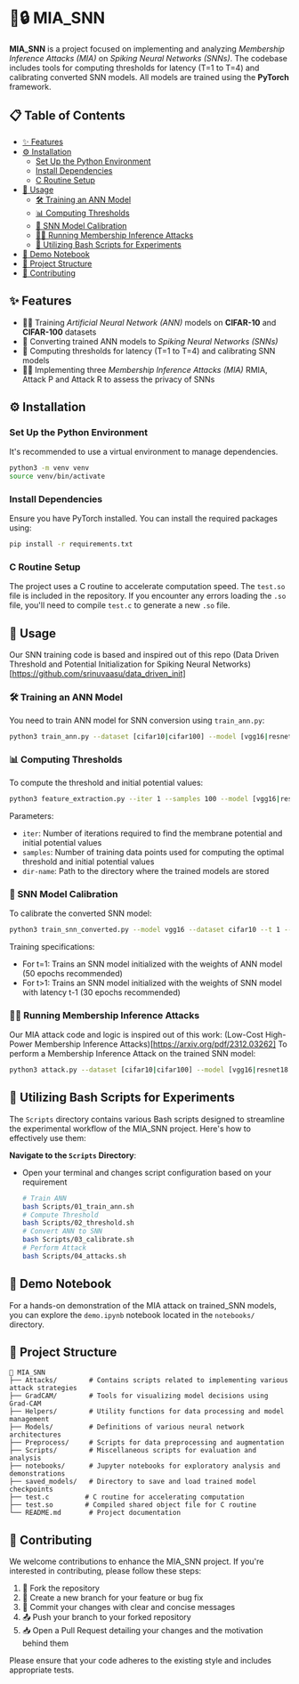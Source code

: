 #  🧠🔒 MIA_SNN

**MIA_SNN** is a project focused on implementing and analyzing *Membership Inference Attacks (MIA)* on *Spiking Neural Networks (SNNs)*. The codebase includes tools for computing thresholds for latency (T=1 to T=4) and calibrating converted SNN models. All models are trained using the **PyTorch** framework.

## 📋 Table of Contents

- [✨ Features](#-features)
- [⚙️ Installation](#️-installation)
  - [Set Up the Python Environment](#set-up-the-python-environment)
  - [Install Dependencies](#install-dependencies)
  - [C Routine Setup](#c-routine-setup)
- [🚀 Usage](#-usage)
  - [🛠️ Training an ANN Model](#️-training-an-ann-model)
  - [📊 Computing Thresholds](#-computing-thresholds)
  - [🔄 SNN Model Calibration](#-snn-model-calibration)
  - [🕵️‍♂️ Running Membership Inference Attacks](#️-running-membership-inference-attacks)
  - [📜 Utilizing Bash Scripts for Experiments](#-utilizing-bash-scripts-for-experiments)
- [📓 Demo Notebook](#-demo-notebook)
- [📂 Project Structure](#-project-structure)
- [🤝 Contributing](#-contributing)

## ✨ Features

- 🏋️‍♂️ Training *Artificial Neural Network (ANN)* models on **CIFAR-10** and **CIFAR-100** datasets
- 🔄 Converting trained ANN models to *Spiking Neural Networks (SNNs)*
- 📏 Computing thresholds for latency (T=1 to T=4) and calibrating SNN models
- 🕵️‍♂️ Implementing three *Membership Inference Attacks (MIA)* RMIA, Attack P and Attack R to assess the privacy of SNNs

## ⚙️ Installation

### Set Up the Python Environment

It's recommended to use a virtual environment to manage dependencies.

```bash
python3 -m venv venv
source venv/bin/activate
```

### Install Dependencies

Ensure you have PyTorch installed. You can install the required packages using:

```bash
pip install -r requirements.txt
```

### C Routine Setup

The project uses a C routine to accelerate computation speed. The `test.so` file is included in the repository. If you encounter any errors loading the `.so` file, you'll need to compile `test.c` to generate a new `.so` file.

## 🚀 Usage

Our SNN training code is based and inspired out of this repo (Data Driven Threshold and Potential Initialization for Spiking Neural
Networks)[https://github.com/srinuvaasu/data_driven_init]

### 🛠️ Training an ANN Model

You need to train ANN model for SNN conversion using `train_ann.py`:

```bash
python3 train_ann.py --dataset [cifar10|cifar100] --model [vgg16|resnet18|resnet20|cifarnet] --reference_models 4
```

### 📊 Computing Thresholds

To compute the threshold and initial potential values:

```bash
python3 feature_extraction.py --iter 1 --samples 100 --model [vgg16|resnet18|resnet20|cifarnet] --dataset [cifar10|cifar100] --checkpoint dir-name --reference_models 4
```

Parameters:
- `iter`: Number of iterations required to find the membrane potential and initial potential values
- `samples`: Number of training data points used for computing the optimal threshold and initial potential values
- `dir-name`: Path to the directory where the trained models are stored

### 🔄 SNN Model Calibration

To calibrate the converted SNN model:

```bash
python3 train_snn_converted.py --model vgg16 --dataset cifar10 --t 1 --epochs 50 --reference_models 4
```

Training specifications:
- For t=1: Trains an SNN model initialized with the weights of ANN model (50 epochs recommended)
- For t>1: Trains an SNN model initialized with the weights of SNN model with latency t-1 (30 epochs recommended)

### 🕵️‍♂️ Running Membership Inference Attacks

Our MIA attack code and logic is inspired out of this work: (Low-Cost High-Power Membership Inference Attacks)[https://arxiv.org/pdf/2312.03262]
To perform a Membership Inference Attack on the trained SNN model:

```bash
python3 attack.py --dataset [cifar10|cifar100] --model [vgg16|resnet18|resnet20|cifarnet]
```

## 📜 Utilizing Bash Scripts for Experiments

The `Scripts` directory contains various Bash scripts designed to streamline the experimental workflow of the MIA_SNN project. Here's how to effectively use them:

**Navigate to the `Scripts` Directory**:
   - Open your terminal and changes script configuration based on your requirement
     ```bash
     # Train ANN
     bash Scripts/01_train_ann.sh
     # Compute Threshold
     bash Scripts/02_threshold.sh
     # Convert ANN to SNN
     bash Scripts/03_calibrate.sh
     # Perform Attack
     bash Scripts/04_attacks.sh
     ```

## 📓 Demo Notebook

For a hands-on demonstration of the MIA attack on trained_SNN models, you can explore the `demo.ipynb` notebook located in the `notebooks/` directory.

## 📂 Project Structure

```
📂 MIA_SNN
├── Attacks/        # Contains scripts related to implementing various attack strategies
├── GradCAM/        # Tools for visualizing model decisions using Grad-CAM
├── Helpers/        # Utility functions for data processing and model management
├── Models/         # Definitions of various neural network architectures
├── Preprocess/     # Scripts for data preprocessing and augmentation
├── Scripts/        # Miscellaneous scripts for evaluation and analysis
├── notebooks/      # Jupyter notebooks for exploratory analysis and demonstrations
├── saved_models/   # Directory to save and load trained model checkpoints
├── test.c         # C routine for accelerating computation
├── test.so        # Compiled shared object file for C routine
└── README.md       # Project documentation
```

## 🤝 Contributing

We welcome contributions to enhance the MIA_SNN project. If you're interested in contributing, please follow these steps:

1. 🍴 Fork the repository
2. 🌿 Create a new branch for your feature or bug fix
3. 💬 Commit your changes with clear and concise messages
4. 📤 Push your branch to your forked repository
5. 📥 Open a Pull Request detailing your changes and the motivation behind them

Please ensure that your code adheres to the existing style and includes appropriate tests.
